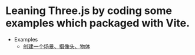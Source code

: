 # Leaning Three.js by coding some examples which packaged with Vite.

- Examples
  - [创建一个场景、摄像头、物体](https://mcc1999.github.io/learning-threejs/docs/examples/01.html)
  